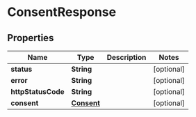 

# ConsentResponse


## Properties

| Name | Type | Description | Notes |
|------------ | ------------- | ------------- | -------------|
|**status** | **String** |  |  [optional] |
|**error** | **String** |  |  [optional] |
|**httpStatusCode** | **String** |  |  [optional] |
|**consent** | [**Consent**](Consent.md) |  |  [optional] |




